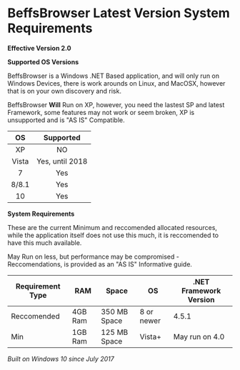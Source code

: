 # BeffsBrowser Latest Version System Requirements 

**Effective Version 2.0**



**Supported OS Versions**


BeffsBrowser is a Windows .NET Based application, and will only run on Windows Devices, there is work arounds on Linux, and MacOSX, however that is on your own discovery and risk. 

BeffsBrowser **Will** Run on XP, however, you need the lastest SP and latest Framework, some features may not work or seem broken, XP is unsupported and is "AS IS" Compatible. 

|   OS  |    Supported    |
|:-----:|:---------------:|
|   XP  |       NO        |
| Vista | Yes, until 2018 |
|   7   |       Yes       |
| 8/8.1 |       Yes       |
|   10  |       Yes       |


**System Requirements**

These are the current Minimum and reccomended allocated resources, while the application itself does not use this much, it is reccomended to have this much available. 

May Run on less, but performance may be compromised - Reccomendations, is provided as an "AS IS" Informative guide. 



| Requirement Type | RAM      | Space         | OS         | .NET Framework Version |
|------------------|----------|---------------|------------|------------------------|
| Reccomended      | 4GB Ram  | 350 MB Space  | 8 or newer | 4.5.1                  |
| Min              | 1GB Ram  | 125 MB Space  | Vista+     |  May run on 4.0        |


*Built on Windows 10 since July 2017*
